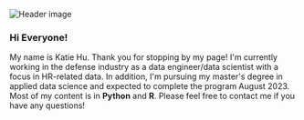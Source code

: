 ![Header image](https://github.com/katie-hu/kayteewho/blob/main/Images/Header.png)

### Hi Everyone!

<!-- <img align='right' src='https://media.giphy.com/media/v1.Y2lkPTc5MGI3NjExNzR3cW03eDJwMDU2OXIzNmp0Z3BvbXVtaHl0MzhibmFqbG5kemlnMiZlcD12MV9pbnRlcm5hbF9naWZfYnlfaWQmY3Q9Zw/3o7TKMt1VVNkHV2PaE/giphy.gif' width='10"'> -->


My name is Katie Hu. Thank you for stopping by my page! 
I'm currently working in the defense industry as a data engineer/data scientist with a focus in HR-related data. 
In addition, I'm pursuing my master's degree in applied data science and expected to complete the program August 2023. 
Most of my content is in **Python** and **R**. 
Please feel free to contact me if you have any questions! 

